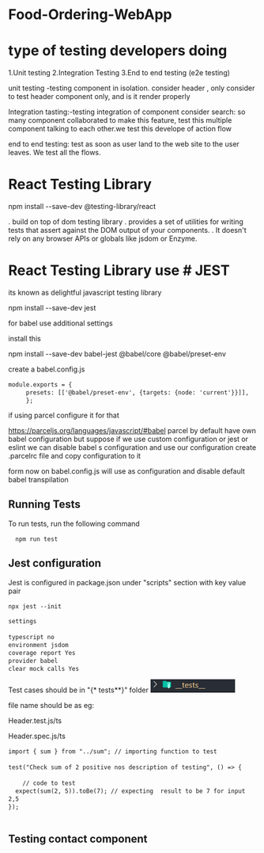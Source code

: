 # Food-Ordering-WebApp

# type of testing developers doing

1.Unit testing
2.Integration Testing
3.End to end testing (e2e testing)

unit testing -testing component in isolation.
consider header , only consider to test header component only, and is it render properly

Integration tasting:-testing integration of component
consider search: so many component collaborated to make this feature, test this multiple component talking to each other.we test this develope of action flow

end to end testing: test as soon as user land to the web site to the user leaves. We test all the flows.

# React Testing Library

npm install --save-dev @testing-library/react

. build on top of dom testing library
. provides a set of utilities for writing tests that assert against the DOM output of your components.
. It doesn't rely on any browser APIs or globals like jsdom or Enzyme.

# React Testing Library use # JEST

its known as delightful javascript testing library

npm install --save-dev jest

for babel use additional settings

install this

npm install --save-dev babel-jest @babel/core @babel/preset-env

create a babel.config.js

    module.exports = {
         presets: [['@babel/preset-env', {targets: {node: 'current'}}]],
         };

if using parcel configure it for that

https://parceljs.org/languages/javascript/#babel
parcel by default have own babel configuration
but suppose if we use custom configuration or jest or eslint we can disable babel s configuration and use our configuration
create .parcelrc file and copy configuration to it

form now on babel.config.js will use as configuration and disable default babel transpilation

## Running Tests

To run tests, run the following command

```
  npm run test
```

## Jest configuration

Jest is configured in package.json under "scripts" section with key value pair

```
npx jest --init
```

```
settings

typescript no
environment jsdom
coverage report Yes
provider babel
clear mock calls Yes
```

Test cases should be in "{\* tests\*\*}" folder
![Alt text](image.png)

file name should be as eg:

Header.test.js/ts

Header.spec.js/ts

```
import { sum } from "../sum"; // importing function to test

test("Check sum of 2 positive nos description of testing", () => {

    // code to test
  expect(sum(2, 5)).toBe(7); // expecting  result to be 7 for input 2,5
});


```

## Testing contact component
